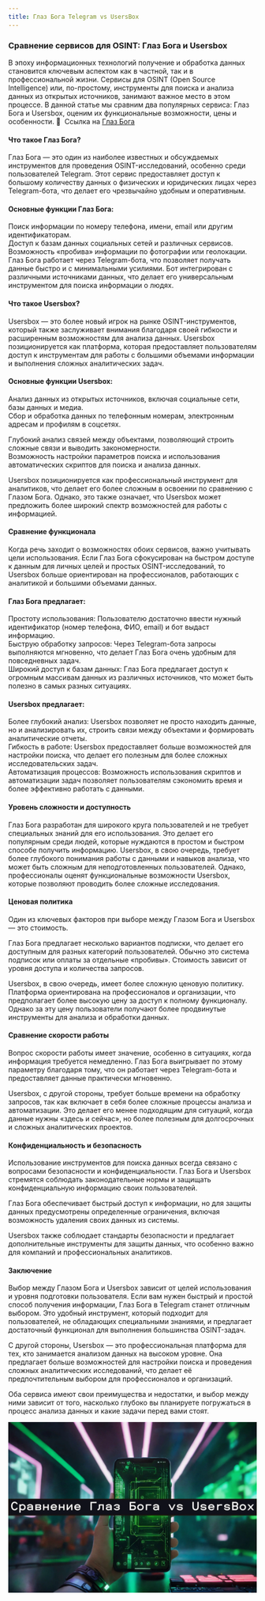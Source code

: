 ```yaml
---
title: Глаз Бога Telegram vs UsersBox
---
```


### Сравнение сервисов для OSINT: Глаз Бога и Usersbox  

В эпоху информационных технологий получение и обработка данных становится ключевым аспектом как в частной, так и в профессиональной жизни. Сервисы для OSINT (Open Source Intelligence) или, по-простому, инструменты для поиска и анализа данных из открытых источников, занимают важное место в этом процессе. В данной статье мы сравним два популярных сервиса: Глаз Бога и Usersbox, оценим их функциональные возможности, цены и особенности. 🔗  Ссылка на [Глаз Бога](/EyeofGod/)

#### Что такое Глаз Бога? 

Глаз Бога — это один из наиболее известных и обсуждаемых инструментов для проведения OSINT-исследований, особенно среди пользователей Telegram. Этот сервис предоставляет доступ к большому количеству данных о физических и юридических лицах через Telegram-бота, что делает его чрезвычайно удобным и оперативным.

#### Основные функции Глаз Бога:

Поиск информации по номеру телефона, имени, email или другим идентификаторам.  
Доступ к базам данных социальных сетей и различных сервисов.  
Возможность «пробива» информации по фотографии или геолокации.  
Глаз Бога работает через Telegram-бота, что позволяет получать данные быстро и с минимальными усилиями. Бот интегрирован с различными источниками данных, что делает его универсальным инструментом для поиска информации о людях.

#### Что такое Usersbox? 

Usersbox — это более новый игрок на рынке OSINT-инструментов, который также заслуживает внимания благодаря своей гибкости и расширенным возможностям для анализа данных. Usersbox позиционируется как платформа, которая предоставляет пользователям доступ к инструментам для работы с большими объемами информации и выполнения сложных аналитических задач.

#### Основные функции Usersbox:

Анализ данных из открытых источников, включая социальные сети, базы данных и медиа.  
Сбор и обработка данных по телефонным номерам, электронным адресам и профилям в соцсетях. 

Глубокий анализ связей между объектами, позволяющий строить сложные связи и выводить закономерности.  
Возможность настройки параметров поиска и использования автоматических скриптов для поиска и анализа данных. 

Usersbox позиционируется как профессиональный инструмент для аналитиков, что делает его более сложным в освоении по сравнению с Глазом Бога. Однако, это также означает, что Usersbox может предложить более широкий спектр возможностей для работы с информацией.

#### Сравнение функционала

Когда речь заходит о возможностях обоих сервисов, важно учитывать цели использования. Если Глаз Бога сфокусирован на быстром доступе к данным для личных целей и простых OSINT-исследований, то Usersbox больше ориентирован на профессионалов, работающих с аналитикой и большими объемами данных.

#### Глаз Бога предлагает:

Простоту использования: Пользователю достаточно ввести нужный идентификатор (номер телефона, ФИО, email) и бот выдаст информацию.  
Быструю обработку запросов: Через Telegram-бота запросы выполняются мгновенно, что делает Глаз Бога очень удобным для повседневных задач.  
Широкий доступ к базам данных: Глаз Бога предлагает доступ к огромным массивам данных из различных источников, что может быть полезно в самых разных ситуациях.  

#### Usersbox предлагает:

Более глубокий анализ: Usersbox позволяет не просто находить данные, но и анализировать их, строить связи между объектами и формировать аналитические отчеты.  
Гибкость в работе: Usersbox предоставляет больше возможностей для настройки поиска, что делает его полезным для более сложных исследовательских задач.  
Автоматизация процессов: Возможность использования скриптов и автоматизации задач позволяет пользователям сэкономить время и более эффективно работать с данными. 

#### Уровень сложности и доступность  

Глаз Бога разработан для широкого круга пользователей и не требует специальных знаний для его использования. Это делает его популярным среди людей, которые нуждаются в простом и быстром способе получить информацию. Usersbox, в свою очередь, требует более глубокого понимания работы с данными и навыков анализа, что может быть сложным для неподготовленных пользователей. Однако, профессионалы оценят функциональные возможности Usersbox, которые позволяют проводить более сложные исследования.

#### Ценовая политика  

Один из ключевых факторов при выборе между Глазом Бога и Usersbox — это стоимость.

Глаз Бога предлагает несколько вариантов подписки, что делает его доступным для разных категорий пользователей. Обычно это система подписок или оплаты за отдельные «пробивы». Стоимость зависит от уровня доступа и количества запросов.

Usersbox, в свою очередь, имеет более сложную ценовую политику. Платформа ориентирована на профессионалов и организации, что предполагает более высокую цену за доступ к полному функционалу. Однако за эту цену пользователи получают более продвинутые инструменты для анализа и обработки данных.

#### Сравнение скорости работы  

Вопрос скорости работы имеет значение, особенно в ситуациях, когда информация требуется немедленно. Глаз Бога выигрывает по этому параметру благодаря тому, что он работает через Telegram-бота и предоставляет данные практически мгновенно.

Usersbox, с другой стороны, требует больше времени на обработку запросов, так как включает в себя более сложные процессы анализа и автоматизации. Это делает его менее подходящим для ситуаций, когда данные нужны «здесь и сейчас», но более полезным для долгосрочных и сложных аналитических проектов.

#### Конфиденциальность и безопасность  

Использование инструментов для поиска данных всегда связано с вопросами безопасности и конфиденциальности. Глаз Бога и Usersbox стремятся соблюдать законодательные нормы и защищать конфиденциальную информацию своих пользователей.

Глаз Бога обеспечивает быстрый доступ к информации, но для защиты данных предусмотрены определенные ограничения, включая возможность удаления своих данных из системы.

Usersbox также соблюдает стандарты безопасности и предлагает дополнительные инструменты для защиты данных, что особенно важно для компаний и профессиональных аналитиков.

#### Заключение  

Выбор между Глазом Бога и Usersbox зависит от целей использования и уровня подготовки пользователя. Если вам нужен быстрый и простой способ получения информации, Глаз Бога в Telegram станет отличным выбором. Это удобный инструмент, который подходит для пользователей, не обладающих специальными знаниями, и предлагает достаточный функционал для выполнения большинства OSINT-задач.

С другой стороны, Usersbox — это профессиональная платформа для тех, кто занимается анализом данных на высоком уровне. Она предлагает больше возможностей для настройки поиска и проведения сложных аналитических исследований, что делает её предпочтительным выбором для профессионалов и организаций.

Оба сервиса имеют свои преимущества и недостатки, и выбор между ними зависит от того, насколько глубоко вы планируете погружаться в процесс анализа данных и какие задачи перед вами стоят.

![](/images/usersbox.webp)
